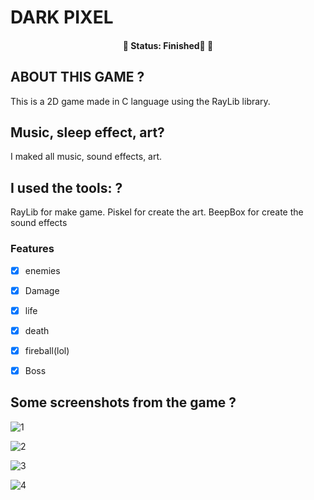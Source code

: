 # DARK PIXEL

<h4 align="center"> 
	🚧  Status: Finished🚀  🚧
</h4>

## ABOUT THIS GAME ?
This is a 2D game made in C language using the RayLib library.


## Music, sleep effect, art?

I maked all music, sound effects, art.


## I used the tools: ?

RayLib for make game.
Piskel for create the art.
BeepBox for create the  sound effects

 ### Features
- [x] enemies
- [x] Damage
- [x] life
- [x] death
- [x] fireball(lol)
- [x] Boss


## Some screenshots from the game ?


![1](https://user-images.githubusercontent.com/80328167/221431328-b60d2073-8882-40a8-b846-c42872b383e6.PNG)

![2](https://user-images.githubusercontent.com/80328167/221431331-93a4949b-b745-442d-bd09-d6f1f5b461d7.PNG)

![3](https://user-images.githubusercontent.com/80328167/221431333-8a367d54-dd0f-4b01-9f0c-ef7ca13d18b5.PNG)

![4](https://user-images.githubusercontent.com/80328167/221431334-82fbf7bb-4e0a-4a2e-9785-743ae404eb4b.PNG)


